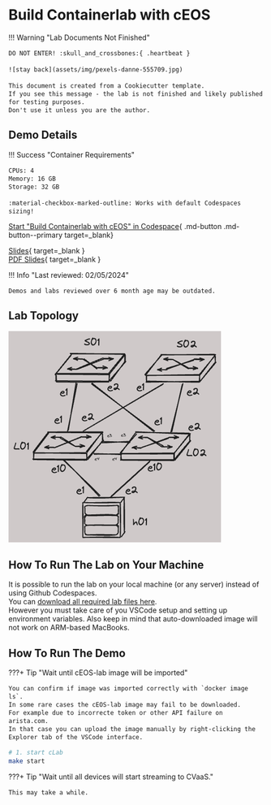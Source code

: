 # Build Containerlab with cEOS

!!! Warning "Lab Documents Not Finished"

    DO NOT ENTER! :skull_and_crossbones:{ .heartbeat }

    ![stay back](assets/img/pexels-danne-555709.jpg)

    This document is created from a Cookiecutter template.
    If you see this message - the lab is not finished and likely published for testing purposes.
    Don't use it unless you are the author.

## Demo Details

!!! Success "Container Requirements"

    CPUs: 4  
    Memory: 16 GB  
    Storage: 32 GB  

    :material-checkbox-marked-outline: Works with default Codespaces sizing!

[Start "Build Containerlab with cEOS" in Codespace](https://codespaces.new/{{gh.repository}}?quickstart=1&devcontainer_path=.devcontainer%2Fclab-build-containerlab-with-ceos%2Fdevcontainer.json){ .md-button .md-button--primary target=_blank}

[Slides](https://{{gh.org_name}}.github.io/{{gh.repo_name}}/slides/clab-build-containerlab-with-ceos.html){ target=_blank }  
[PDF Slides](https://{{gh.org_name}}.github.io/{{gh.repo_name}}/pdfs/clab-build-containerlab-with-ceos.pdf){ target=_blank }  

!!! Info "Last reviewed: 02/05/2024"

    Demos and labs reviewed over 6 month age may be outdated.

## Lab Topology

![lab topology](assets/img/clab-build-containerlab-with-ceos/min-l3ls-mlag.png)

## How To Run The Lab on Your Machine

It is possible to run the lab on your local machine (or any server) instead of using Github Codespaces.  
You can [download all required lab files here](https://arista-netdevops-community.github.io/one-click-se-demos/lab_archives/clab-build-containerlab-with-ceos.tar.gz).  
However you must take care of you VSCode setup and setting up environment variables. Also keep in mind that auto-downloaded image will not work on ARM-based MacBooks.

## How To Run The Demo

???+ Tip "Wait until cEOS-lab image will be imported"

    You can confirm if image was imported correctly with `docker image ls`.  
    In some rare cases the cEOS-lab image may fail to be downloaded.
    For example due to incorrecte token or other API failure on arista.com.  
    In that case you can upload the image manually by right-clicking the Explorer tab of the VSCode interface.

```bash
# 1. start cLab
make start
```

???+ Tip "Wait until all devices will start streaming to CVaaS."

    This may take a while.
